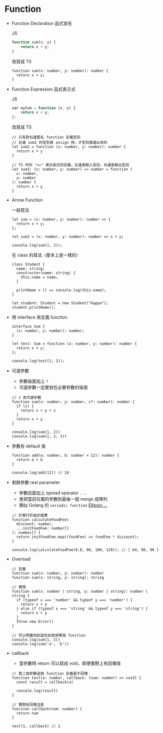 # Function

- Function Declaration 函式宣告
    
    JS
    
    ```jsx
    function sum(x, y) {
        return x + y;
    }
    ```
    
    改寫成 TS
    
    ```tsx
    function sum(x: number, y: number): number {
      return x + y;
    }
    ```
    
- Function Expression 函式表示式
    
    JS
    
    ```jsx
    var mySum = function (x, y) {
        return x + y;
    };
    ```
    
    改寫成 TS
    
    ```tsx
    // 只有對右邊匿名 function 定義型別
    // 左邊 sum2 的型別是 assign 時，才型別推論出來的
    let sum2 = function (x: number, y: number): number {
      return x + y
    }
    
    // TS 中的 "=>" 表示函式的定義，左邊是輸入型別，右邊是輸出型別
    let sum3: (x: number, y: number) => number = function (
      x: number,
      y: number
    ): number {
      return x + y
    }
    ```
    
- Arrow Function
    
    一般寫法
    
    ```tsx
    let sum = (x: number, y: number): number => {
      return x + y;
    };
    
    let sum2 = (x: number, y: number): number => x + y;
    
    console.log(sum(1, 2));
    ```
    
    在 class 的寫法（基本上是一樣的）
    
    ```tsx
    class Student {
      name: string;
      constructor(name: string) {
        this.name = name;
      }
    
      printName = () => console.log(this.name);
    }
    
    let student: Student = new Student("Kappa");
    student.printName();
    ```
    
- 用 interface 來定義 function
    
    ```tsx
    interface Sum {
      (x: number, y: number): number;
    }
    
    let test: Sum = function (x: number, y: number): number {
      return x + y;
    };
    
    console.log(test(1, 2));
    ```
    
- 可選參數
    - 參數後面加上 `?`
    - 可選參數一定要放在必要參數的後面
    
    ```tsx
    // z 為可選參數
    function sum(x: number, y: number, z?: number): number {
      if (z) {
        return x + y + z
      }
      return x + y
    }
    
    console.log(sum(1, 2))
    console.log(sum(1, 2, 3))
    ```
    
- 參數有 default 值
    
    ```tsx
    function add(a: number, b: number = 12): number {
      return a + b
    }
    
    console.log(add(12)) // 24
    ```
    
- 剩餘參數 rest parameter
    - 參數前面加上 spread operator `...`
    - 會把當前位置的參數到最後一個 merge 成陣列
    - 類似 Golang 的 `variadic function` [Ellipsis …](https://www.notion.so/Ellipsis-2e62c7f74bf24e5ead3983ead06d0de5)
    
    ```tsx
    // 計算打折後的餐費
    function calculateFoodFee(
      discount: number,
      ...initFoodFee: number[]
    ): number[] {
      return initFoodFee.map((foodFee) => foodFee * discount);
    }
    
    console.log(calculateFoodFee(0.8, 80, 100, 120)); // [ 64, 80, 96 ]
    ```
    
- Overload
    
    ```tsx
    // 定義
    function sum(x: number, y: number): number
    function sum(x: string, y: string): string
    
    // 實現
    function sum(x: number | string, y: number | string): number | string {
      if (typeof x === 'number' && typeof y === 'number') {
        return x + y
      } else if (typeof x === 'string' && typeof y === 'string') {
        return x + y
      }
      throw new Error()
    }
    
    // 可以明確地知道目前是用哪個 function
    console.log(sum(1, 2))
    console.log(sum('a', 'b'))
    ```
    
- callback
    - 當參數時 return 可以寫成 void，即便實際上有回傳值
    
    ```tsx
    // 第二個參數這個 function 定義是不回傳
    function test(a: number, callback: (num: number) => void) {
      const result = callback(a)
    
      console.log(result)
    }
    
    // 實際有回傳沒差
    function callback(num: number) {
      return num
    }
    
    test(1, callback) // 1
    ```